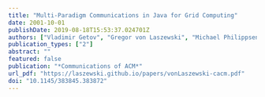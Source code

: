 ```yaml
---
title: "Multi-Paradigm Communications in Java for Grid Computing"
date: 2001-10-01
publishDate: 2019-08-18T15:53:37.024701Z
authors: ["Vladimir Getov", "Gregor von Laszewski", "Michael Philippsen", "Ian Foster"]
publication_types: ["2"]
abstract: ""
featured: false
publication: "*Communications of ACM*"
url_pdf: "https://laszewski.github.io/papers/vonLaszewski-cacm.pdf"
doi: "10.1145/383845.383872"
---
```


